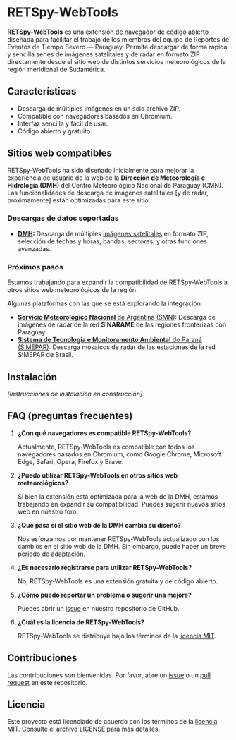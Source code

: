 # RETSpy-WebTools

**RETSpy-WebTools** es una extensión de navegador de código abierto diseñada para facilitar el trabajo de los miembros del equipo de Reportes de Eventos de Tiempo Severo — Paraguay. Permite descargar de forma rápida y sencilla series de imágenes satelitales y de radar en formato ZIP directamente desde el sitio web de distintos servicios meteorológicos de la región meridional de Sudamérica.


## Características

* Descarga de múltiples imágenes en un solo archivo ZIP.
* Compatible con navegadores basados en Chromium.
* Interfaz sencilla y fácil de usar.
* Código abierto y gratuito.


## Sitios web compatibles

RETSpy-WebTools ha sido diseñado inicialmente para mejorar la experiencia de usuario de la web de la **Dirección de Meteorología e Hidrología (DMH)** del Centro Meteorológico Nacional de Paraguay (CMN). Las funcionalidades de descarga de imágenes satelitales [y de radar, próximamente] están optimizadas para este sitio.

### Descargas de datos soportadas

* **[DMH](https://www.meteorologia.gov.py/):** Descarga de múltiples [imágenes satelitales](https://www.meteorologia.gov.py/satelite-goes-16) en formato ZIP, selección de fechas y horas, bandas, sectores, y otras funciones avanzadas.

### Próximos pasos

Estamos trabajando para expandir la compatibilidad de RETSpy-WebTools a otros sitios web meteorológicos de la región.

Algunas plataformas con las que se está explorando la integración:

* [**Servicio Meteorológico Nacional** de Argentina (SMN)](https://www.smn.gob.ar/): Descarga de imágenes de radar de la red **SINARAME** de las regiones fronterizas con Paraguay.
* [**Sistema de Tecnologia e Monitoramento Ambiental** do Paraná (SIMEPAR)](https://www.simepar.br/): Descarga mosaicos de radar de las estaciones de la red SIMEPAR de Brasil.


## Instalación

*[Instrucciones de instalación en construcción]*


## FAQ (preguntas frecuentes)

1. **¿Con qué navegadores es compatible RETSpy-WebTools?**

   Actualmente, RETSpy-WebTools es compatible con todos los navegadores basados en Chromium, como Google Chrome, Microsoft Edge, Safari, Opera, Firefox y Brave.

2. **¿Puedo utilizar RETSpy-WebTools en otros sitios web meteorológicos?**

   Si bien la extensión está optimizada para la web de la DMH, estamos trabajando en expandir su compatibilidad. Puedes sugerir nuevos sitios web en nuestro foro.

3. **¿Qué pasa si el sitio web de la DMH cambia su diseño?**

   Nos esforzamos por mantener RETSpy-WebTools actualizado con los cambios en el sitio web de la DMH. Sin embargo, puede haber un breve período de adaptación.

4. **¿Es necesario registrarse para utilizar RETSpy-WebTools?**

   No, RETSpy-WebTools es una extensión gratuita y de código abierto.

5. **¿Cómo puedo reportar un problema o sugerir una mejora?**

   Puedes abrir un [issue](../../issues) en nuestro repositorio de GitHub.

6. **¿Cuál es la licencia de RETSpy-WebTools?**

   RETSpy-WebTools se distribuye bajo los términos de la [licencia MIT](https://opensource.org/license/mit).


## Contribuciones

Las contribuciones son bienvenidas. Por favor, abre un [issue](../../issues) o un [pull request](../../pulls) en este repositorio.


## Licencia

Este proyecto está licenciado de acuerdo con los términos de la [licencia MIT](https://opensource.org/license/mit). Consulte el archivo [LICENSE](LICENSE) para más detalles.
